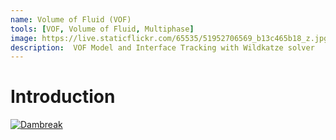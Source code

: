 ```yaml
---
name: Volume of Fluid (VOF)
tools: [VOF, Volume of Fluid, Multiphase]
image: https://live.staticflickr.com/65535/51952706569_b13c465b18_z.jpg
description:  VOF Model and Interface Tracking with Wildkatze solver
---
```


# Introduction 

 
[![Dambreak](https://img.youtube.com/vi/4vXZR9YO3qY/0.jpg)](https://youtu.be/4vXZR9YO3qY "Dambreak")

